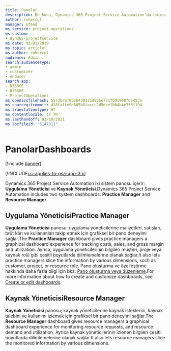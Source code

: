 ```yaml
---
title: Panolar
description: Bu konu, Dynamics 365 Project Service Automation'da bulunan raporlama panoları hakkında bilgi sağlar.
author: ruhercul
manager: kfend
ms.service: project-operations
ms.custom:
- dyn365-projectservice
ms.date: 03/01/2019
ms.topic: article
ms.author: ruhercul
audience: Admin
search.audienceType:
- admin
- customizer
- enduser
search.app:
- D365CE
- D365PS
- ProjectOperations
ms.openlocfilehash: 5573bdaf05cb430131d92be771fb91900fb5453a
ms.sourcegitcommit: 418fa1fe9d605b8faccc2d5dee1b04b4e753f194
ms.translationtype: HT
ms.contentlocale: tr-TR
ms.lasthandoff: 02/10/2021
ms.locfileid: "5147812"
---
```

# <a name="dashboards"></a><span data-ttu-id="c5dbf-103">Panolar</span><span class="sxs-lookup"><span data-stu-id="c5dbf-103">Dashboards</span></span>

[!include [banner](../includes/psa-now-project-operations.md)]

[!INCLUDE[cc-applies-to-psa-app-3.x](../includes/cc-applies-to-psa-app-3x.md)]

<span data-ttu-id="c5dbf-104">Dynamics 365 Project Service Automation iki sistem panosu içerir: **Uygulama Yöneticisi** ve **Kaynak Yöneticisi**.</span><span class="sxs-lookup"><span data-stu-id="c5dbf-104">Dynamics 365 Project Service Automation includes two system dashboards: **Practice Manager** and **Resource Manager**.</span></span>

## <a name="practice-manager"></a><span data-ttu-id="c5dbf-105">Uygulama Yöneticisi</span><span class="sxs-lookup"><span data-stu-id="c5dbf-105">Practice Manager</span></span> 

<span data-ttu-id="c5dbf-106">**Uygulama Yöneticisi** panosu; uygulama yöneticilerine maliyetleri, satışları, brüt kârı ve kullanımları takip etmek için grafiksel bir pano deneyimi sağlar.</span><span class="sxs-lookup"><span data-stu-id="c5dbf-106">The **Practice Manager** dashboard gives practice managers a graphical dashboard experience for tracking costs, sales, and gross margin and utilization.</span></span> <span data-ttu-id="c5dbf-107">Ayrıca, uygulama yöneticilerinin bilgileri müşteri, proje veya kaynak rolü gibi çeşitli boyutlarda dilimlemelerine olanak sağlar.</span><span class="sxs-lookup"><span data-stu-id="c5dbf-107">It also lets practice managers slice the information by various dimensions, such as customer, project, or resource role.</span></span> <span data-ttu-id="c5dbf-108">Pano oluşturma ve özelleştirme hakkında daha fazla bilgi için bkz. [Pano oluşturma veya düzenleme](https://docs.microsoft.com/dynamics365/customerengagement/on-premises/customize/create-edit-dashboards).</span><span class="sxs-lookup"><span data-stu-id="c5dbf-108">For more information about how to create and customize dashboards, see [Create or edit dashboards](https://docs.microsoft.com/dynamics365/customerengagement/on-premises/customize/create-edit-dashboards).</span></span>

## <a name="resource-manager"></a><span data-ttu-id="c5dbf-109">Kaynak Yöneticisi</span><span class="sxs-lookup"><span data-stu-id="c5dbf-109">Resource Manager</span></span> 

<span data-ttu-id="c5dbf-110">**Kaynak Yöneticisi** panosu; kaynak yöneticilerine kaynak isteklerini, kaynak talebini ve kullanımı izlemek için grafiksel bir pano deneyimi sağlar.</span><span class="sxs-lookup"><span data-stu-id="c5dbf-110">The **Resource Manager** dashboard gives resource managers a graphical dashboard experience for monitoring resource requests, and resource demand and utilization.</span></span> <span data-ttu-id="c5dbf-111">Ayrıca kaynak yöneticilerinin izlenen bilgileri çeşitli boyutlarda dilimlemelerine olanak sağlar.</span><span class="sxs-lookup"><span data-stu-id="c5dbf-111">It also lets resource managers slice the monitored information by various dimensions.</span></span>

